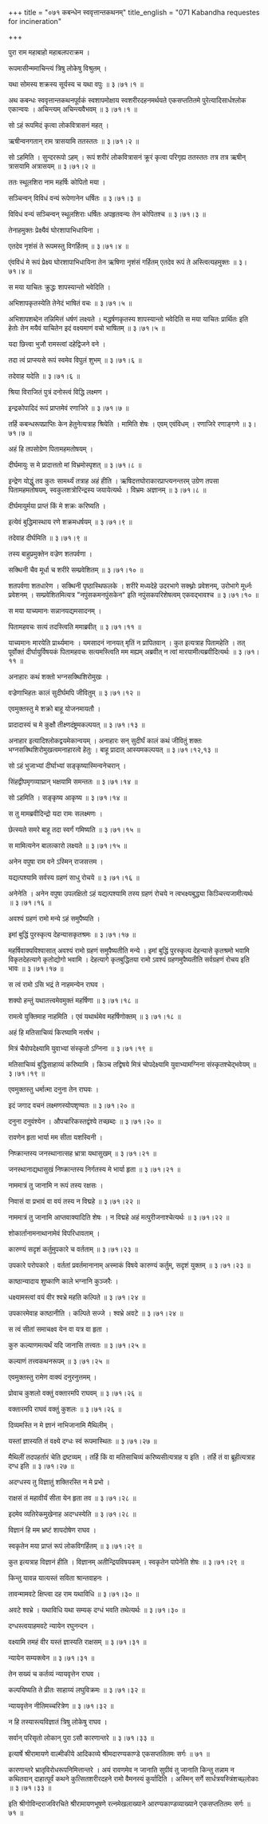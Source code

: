 +++
title = "०७१ कबन्धेन स्ववृत्तान्तकथनम्"
title_english = "071 Kabandha requestes for incineration"

+++


पुरा राम महाबाहो महाबलपराक्रम ।  

रूपमासीन्ममाचिन्त्यं त्रिषु लोकेषु विश्रुतम् ।  

यथा सोमस्य शक्रस्य सूर्यस्य च यथा वपुः  ॥  ३।७१।१  ॥   

अथ कबन्धः स्ववृत्तान्तकथनपूर्वकं स्वशापमोक्षाय स्वशरीरदहनमर्थयते
एकसप्ततितमे पुरेत्यादिसार्धश्लोक एकान्वयः । अचिन्त्यम् अचिन्त्यवैभवम्  ॥ 
३।७१।१  ॥   

  

सो ऽहं रूपमिदं कृत्वा लोकवित्रासनं महत् ।  

ऋषीन्वनगतान् राम त्रासयामि ततस्ततः  ॥  ३।७१।२  ॥   

सो ऽहमिति । सुन्दररूपो ऽहम् । रूपं शरीरं लोकवित्रासनं क्रूरं कृत्वा
परिगृह्य ततस्ततः तत्र तत्र ऋषीन् त्रासयामि अत्रासयम्  ॥  ३।७१।२  ॥   

  

ततः स्थूलशिरा नाम महर्षिः कोपितो मया ।  

सञ्चिन्वन् विविधं वन्यं रूपेणानेन धर्षितः  ॥  ३।७१।३  ॥   

विविधं वन्यं सञ्चिन्वन् स्थूलशिराः धर्षितः अपहृतवन्यः तेन कोपितश्च  ॥ 
३।७१।३  ॥   

  

तेनाहमुक्तः प्रेक्ष्यैवं घोरशापाभिधायिना ।  

एतदेव नृशंसं ते रूपमस्तु विगर्हितम्  ॥  ३।७१।४  ॥   

एंवविधं मे रूपं प्रेक्ष्य घोरशापाभिधायिना तेन ऋषिणा नृशंसं गर्हितम्
एतदेव रूपं ते अस्त्वित्यहमुक्तः  ॥  ३।७१।४  ॥   

  

स मया याचितः क्रुद्धः शापस्यान्तो भवेदिति ।  

अभिशापकृतस्येति तेनेदं भाषितं वचः  ॥  ३।७१।५  ॥   

अभिशापशब्देन तन्निमित्तं धर्षणं लक्ष्यते । मद्धर्षणकृतस्य शापस्यान्तो
भवेदिति स मया याचितः प्रार्थितः इति हेतोः तेन मयैवं याचितेन इदं
वक्ष्यमाणं वचो भाषितम्  ॥  ३।७१।५  ॥   

  

यदा छित्त्वा भुजौ रामस्त्वां दहेद्विजने वने ।  

तदा त्वं प्राप्स्यसे रूपं स्वमेव विपुलं शुभम्  ॥  ३।७१।६  ॥   

तदेवाह यदेति  ॥  ३।७१।६  ॥   

  

श्रिया विराजितं पुत्रं दनोस्त्वं विद्धि लक्ष्मण ।  

इन्द्रकोपादिदं रूपं प्राप्तमेवं रणाजिरे  ॥  ३।७१।७  ॥   

तर्हि कबन्धरूपप्राप्तिः केन हेतुनेत्यत्राह श्रियेति । मामिति शेषः । एवम्
एवंविधम् । रणाजिरे रणाङ्गणे  ॥  ३।७१।७  ॥   

  

अहं हि तपसोग्रेण पितामहमतोषयम् ।  

दीर्घमायुः स मे प्रादात्ततो मां विभ्रमोस्पृशत्  ॥  ३।७१।८  ॥   

इन्द्रेण योद्धुं तव कुतः सामर्थ्यं तत्राह अहं हीति ।
ऋषिदत्तघोराकारप्राप्त्यनन्तरम् उग्रेण तपसा पितामहमतोषयम्,
स्वकुलशत्रोरिन्द्रस्य जयायेत्यर्थः । विभ्रमः अज्ञानम्  ॥  ३।७१।८  ॥   

  

दीर्घमायुर्मया प्राप्तं किं मे शक्रः करिष्यति ।  

इत्येवं बुद्धिमास्थाय रणे शक्रमधर्षयम्  ॥  ३।७१।९  ॥   

तदेवाह दीर्घमिति  ॥  ३।७१।९  ॥   

  

तस्य बाहुप्रमुक्तेन वज्रेण शतपर्वणा ।  

सक्थिनी चैव मूर्धा च शरीरे सम्प्रवेशितम्  ॥  ३।७१।१०  ॥   

शतपर्वणा शतधारेण । सक्थिनी पृष्ठास्थिफलके । शरीरे मध्यदेहे उदरभागे
सक्थ्नोः प्रवेशनम्, उरोभागे मूर्ध्नः प्रवेशनम् । सम्प्रवेशितमित्यत्र
"नपुंसकमनपुंसकेन" इति नपुंसकपरिशेषत्वम् एकवद्भावश्च  ॥  ३।७१।१०  ॥   

  

स मया याच्यमानः सन्नानयद्यमसादनम् ।  

पितामहवचः सत्यं तदस्त्विति ममाब्रवीत्  ॥  ३।७१।११  ॥   

याच्यमानः मारयेति प्रार्थ्यमानः । यमसादनं नानयत् मृतिं न प्रापितवान् ।
कुत इत्यत्राह पितामहेति । तत् पूर्वोक्तं दीर्घायुर्विषयकं पितामहवचः
सत्यमस्त्विति मम मह्यम् अब्रवीत् न त्वां मारयामीत्यब्रवीदित्यर्थः  ॥ 
३।७१।११  ॥   

  

अनाहारः कथं शक्तो भग्नसक्थिशिरोमुखः ।  

वज्रेणाभिहतः कालं सुदीर्घमपि जीवितुम्  ॥  ३।७१।१२  ॥   

एवमुक्तस्तु मे शक्रो बाहू योजनमायतौ ।  

प्रादादास्यं च मे कुक्षौ तीक्ष्णदंष्ट्रमकल्पयत्  ॥  ३।७१।१३  ॥   

अनाहार इत्यादिश्लोकद्वयमेकान्वयम् । अनाहारः सन् सुदीर्घं कालं कथं
जीवितुं शक्तः भग्नसक्थिशिरोमुखत्वमनाहारत्वे हेतुः । बाहू प्रादात्
आस्यमकल्पयत्  ॥  ३।७१।१२,१३  ॥   

  

सो ऽहं भुजाभ्यां दीर्घाभ्यां सङ्कृष्यास्मिन्वनेचरान् ।  

सिंहद्वीपमृगव्याघ्रान् भक्षयामि समन्ततः  ॥  ३।७१।१४  ॥   

सो ऽहमिति । सङ्कृष्य आकृष्य  ॥  ३।७१।१४  ॥   

  

स तु मामब्रवीदिन्द्रो यदा रामः सलक्ष्मणः ।  

छेत्स्यते समरे बाहू तदा स्वर्गं गमिष्यति  ॥  ३।७१।१५  ॥   

स मामित्यनेन बालत्कारो लक्ष्यते  ॥  ३।७१।१५  ॥   

  

अनेन वपुषा राम वने ऽस्मिन् राजसत्तम ।  

यद्यत्पश्यामि सर्वस्य ग्रहणं साधु रोचये  ॥  ३।७१।१६  ॥   

अनेनेति । अनेन वपुषा उपलक्षितो ऽहं यद्यत्पश्यामि तस्य ग्रहणं रोचये न
त्वभक्ष्यबुद्ध्या किञ्चित्त्यजामीत्यर्थः  ॥  ३।७१।१६  ॥   

  

अवश्यं ग्रहणं रामो मन्ये ऽहं समुपैष्यति ।  

इमां बुद्धिं पुरस्कृत्य देहन्यासकृतश्रमः  ॥  ३।७१।१७  ॥   

महर्षिवाक्यविश्वासात् अवश्यं रामो ग्रहणं समुपैष्यतीति मन्ये । इमां
बुद्धिं पुरस्कृत्य देहन्यासे कृतश्रमो भवामि विकृतदेहत्यागे कृतोद्योगो
भवामि । देहत्यागे कृतबुद्धितया रामो ऽवश्यं ग्रहणमुपैष्यतीति सर्वग्रहणं
रोचय इति भावः  ॥  ३।७१।१७  ॥   

  

स त्वं रामो ऽसि भद्रं ते नाहमन्येन राघव ।  

शक्यो हन्तुं यथातत्त्वमेवमुक्तं महर्षिणा  ॥  ३।७१।१८  ॥   

रामत्वे युक्तिमाह नाहमिति । एवं यथार्थमेव महर्षिणोक्तम्  ॥  ३।७१।१८  ॥   

  

अहं हि मतिसाचिव्यं किरष्यामि नरर्षभ ।  

मित्रं चैवोपदेक्ष्यामि युवाभ्यां संस्कृतो ऽग्निना  ॥  ३।७१।१९  ॥   

मतिसाचिव्यं बुद्धिसाहाय्यं करिष्यामि । किञ्च तद्विषये मित्रं
चोपदेक्ष्यामि युवाभ्यामग्निना संस्कृतश्चेद्भवेयम्  ॥  ३।७१।१९  ॥   

  

एवमुक्तस्तु धर्मात्मा दनुना तेन राघवः ।  

इदं जगाद वचनं लक्ष्मणस्योपशृण्वतः  ॥  ३।७१।२०  ॥   

दनुना दनुवंश्येन । औपचारिकस्तद्वंश्ये तच्छब्दः  ॥  ३।७१।२०  ॥   

  

रावणेन हृता भार्या मम सीता यशस्विनी ।  

निष्क्रान्तस्य जनस्थानात्सह भ्रात्रा यथासुखम्  ॥  ३।७१।२१  ॥   

जनस्थानाद्यथासुखं निष्क्रान्तस्य निर्गतस्य मे भार्या हृता  ॥  ३।७१।२१
 ॥   

  

नाममात्रं तु जानामि न रूपं तस्य रक्षसः ।  

निवासं वा प्रभावं वा वयं तस्य न विद्महे  ॥  ३।७१।२२  ॥   

नाममात्रं तु जानामि आप्तवाक्यादिति शेषः । न विद्महे अहं
मत्पुरीजनाश्चेत्यर्थः  ॥  ३।७१।२२  ॥   

  

शोकार्तानामनाथानामेवं विपरिधावताम् ।  

कारुण्यं सदृशं कर्तुमुपकारे च वर्तताम्  ॥  ३।७१।२३  ॥   

उपकारे परोपकारे । वर्ततां प्रवर्तमानानाम् अस्माकं विषये कारुण्यं
कर्तुम्, सदृशं युक्तम्  ॥  ३।७१।२३  ॥   

  

काष्ठान्यादाय शुष्काणि काले भग्नानि कुञ्जरैः ।  

धक्ष्यामस्त्वां वयं वीर श्वभ्रे महति कल्पिते  ॥  ३।७१।२४  ॥   

उपकारमेवाह काष्ठानीति । कल्पिते सज्जे । श्वभ्रे अवटे  ॥  ३।७१।२४  ॥   

  

स त्वं सीतां समाचक्ष्व येन वा यत्र वा हृता ।  

कुरु कल्याणमत्यर्थं यदि जानासि तत्त्वतः  ॥  ३।७१।२५  ॥   

कल्याणं तत्त्वकथनरूपम्  ॥  ३।७१।२५  ॥   

  

एवमुक्तस्तु रामेण वाक्यं दनुरनुत्तमम् ।  

प्रोवाच कुशलो वक्तुं वक्तारमपि राघवम्  ॥  ३।७१।२६  ॥   

वक्तारमपि राघवं वक्तुं कुशलः  ॥  ३।७१।२६  ॥   

  

दिव्यमस्ति न मे ज्ञानं नाभिजानामि मैथिलीम् ।  

यस्तां ज्ञास्यति तं वक्ष्ये दग्धः स्वं रूपमास्थितः  ॥  ३।७१।२७  ॥   

मैथिलीं तदपहर्तारं चेति द्रष्टव्यम् । तर्हि किं वा मतिसाचिव्यं
करिष्यसीत्यत्राह य इति । तर्हि तं वा ब्रूहीत्यत्राह दग्ध इति  ॥  ३।७१।२७
 ॥   

  

अदग्धस्य तु विज्ञातुं शक्तिरस्ति न मे प्रभो ।  

राक्षसं तं महावीर्यं सीता येन हृता तव  ॥  ३।७१।२८  ॥   

इदमेव व्यतिरेकमुखेनाह अदग्धस्येति  ॥  ३।७१।२८  ॥   

  

विज्ञानं हि मम भ्रष्टं शापदोषेण राघव ।  

स्वकृतेन मया प्राप्तं रूपं लोकविगर्हितम्  ॥  ३।७१।२९  ॥   

कुत इत्यत्राह विज्ञानं हीति । विज्ञानम् अतीन्द्रियविषयकम् । स्वकृतेन
पापेनेति शेषः  ॥  ३।७१।२९  ॥   

  

किन्तु यावन्न यात्यस्तं सविता श्रान्तवाहनः ।  

तावन्मामवटे क्षिप्त्वा दह राम यथाविधि  ॥  ३।७१।३०  ॥   

अवटे श्वभ्रे । यथाविधि यथा सम्यक् दग्धं भवति तथेत्यर्थः  ॥  ३।७१।३०  ॥   

  

दग्धस्त्वयाहमवटे न्यायेन रघुनन्दन ।  

वक्ष्यामि तमहं वीर यस्तं ज्ञास्यति राक्षसम्  ॥  ३।७१।३१  ॥   

न्यायेन सम्यक्त्वेन  ॥  ३।७१।३१  ॥   

  

तेन सख्यं च कर्तव्यं न्यायवृत्तेन राघव ।  

कल्पयिष्यति ते प्रीतः साहाय्यं लघुविक्रमः  ॥  ३।७१।३२  ॥   

न्यायवृत्तेन नीतिमच्चरित्रेण  ॥  ३।७१।३२  ॥   

  

न हि तस्यास्त्यविज्ञातं त्रिषु लोकेषु राघव ।  

सर्वान् परिसृतो लोकान् पुरा ऽसौ कारणान्तरे  ॥  ३।७१।३३  ॥   

इत्यार्षे श्रीरामायणे वाल्मीकीये आदिकाव्ये श्रीमदारण्यकाण्डे एकसप्ततितमः
सर्गः  ॥  ७१  ॥   

कारणान्तरे भ्रातृविरोधरूपनिमित्तान्तरे । अयं रावणमेव न जानाति सुग्रीवं
तु जानाति किन्तु तन्नाम न कथितवान् दाहात्पूर्वं कथने कुत्सितशरीरदहने
रामो वैमनस्यं कुर्यादिति । अस्मिन् सर्गे सार्धत्रयस्त्रिंशच्छ्लोकाः  ॥ 
३।७१।३३  ॥   

इति श्रीगोविन्दराजविरचिते श्रीरामायणभूषणे रत्नमेखलाख्याने
आरण्यकाण्डव्याख्याने एकसप्ततितमः सर्गः  ॥  ७१  ॥   


